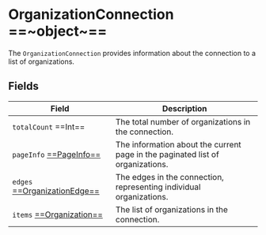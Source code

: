 # OrganizationConnection ==~object~==

The `OrganizationConnection` provides information about the connection to a list of organizations.

## Fields

| Field                                  	                                    | Description                                                      	                            |
|----------------------------------------------------------------------------	|-------------------------------------------------------------------------------------------	|
| `totalCount`  ==Int==                   	                                    | The total number of organizations in the connection.             	                            |
| `pageInfo` [ ==PageInfo== ](../../Catalog/objects/PageInfo.md)              	| The information about the current page  in the paginated list of organizations.               |
| `edges` [ ==OrganizationEdge== ](OrganizationEdge.md)                      	| The edges in the connection, representing individual organizations.                           |
| `items` [ ==Organization== ](OrganizationType.md)        	                    | The list of organizations in the connection.                                              	|

